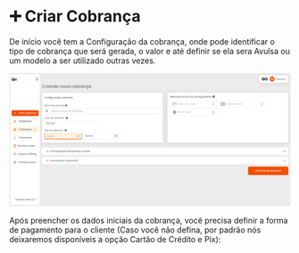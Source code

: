 # ➕ Criar Cobrança

<p>De início você tem a Configuração da cobrança, onde pode identificar o tipo de cobrança que será gerada, o valor e até definir se ela sera Avulsa ou um modelo a ser utilizado outras vezes.</p>

![tela_inicial_menu_criar_cobranca](../assets/prints/tela_inicial_menu_criar_cobranca.png)

<p>Após preencher os dados iniciais da cobrança, você precisa definir a forma de pagamento para o cliente (Caso você não defina, por padrão nós deixaremos disponíveis a opção Cartão de Crédito e Pix):</p>